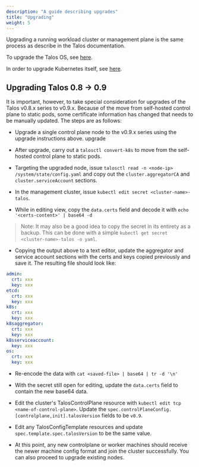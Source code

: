 ```yaml
---
description: "A guide describing upgrades"
title: "Upgrading"
weight: 5
---
```


Upgrading a running workload cluster or management plane is the same process as describe in the Talos documentation.

To upgrade the Talos OS, see [here](https://www.talos.dev/docs/v0.10/guides/upgrading-talos).

In order to upgrade Kubernetes itself, see [here](https://www.talos.dev/docs/v0.10/guides/upgrading-kubernetes/).

## Upgrading Talos 0.8 -> 0.9

It is important, however, to take special consideration for upgrades of the Talos v0.8.x series to v0.9.x.
Because of the move from self-hosted control plane to static pods, some certificate information has changed that needs to be manually updated.
The steps are as follows:

- Upgrade a single control plane node to the v0.9.x series using the upgrade instructions above.
upgrade

- After upgrade, carry out a `talosctl convert-k8s` to move from the self-hosted control plane to static pods.

- Targeting the upgraded node, issue `talosctl read -n <node-ip> /system/state/config.yaml` and copy out the `cluster.aggregatorCA` and `cluster.serviceAccount` sections.

- In the management cluster, issue `kubectl edit secret <cluster-name>-talos`.

- While in editing view, copy the `data.certs` field and decode it with `echo '<certs-content>' | base64 -d`

> Note: It may also be a good idea to copy the secret in its entirety as a backup.
> This can be done with a simple `kubectl get secret <cluster-name>-talos -o yaml`.

- Copying the output above to a text editor, update the aggregator and service account sections with the certs and keys copied previously and save it.
The resulting file should look like:

```yaml
admin:
  crt: xxx
  key: xxx
etcd:
  crt: xxx
  key: xxx
k8s:
  crt: xxx
  key: xxx
k8saggregator:
  crt: xxx
  key: xxx
k8sserviceaccount:
  key: xxx
os:
  crt: xxx
  key: xxx
```

- Re-encode the data with `cat <saved-file> | base64 | tr -d '\n'`

- With the secret still open for editing, update the `data.certs` field to contain the new base64 data.

- Edit the cluster's TalosControlPlane resource with `kubectl edit tcp <name-of-control-plane>`.
Update the `spec.controlPlaneConfig.[controlplane,init].talosVersion` fields to be `v0.9`.

- Edit any TalosConfigTemplate resources and update `spec.template.spec.talosVersion` to be the same value.

- At this point, any new controlplane or worker machines should receive the newer machine config format and join the cluster successfully.
You can also proceed to upgrade existing nodes.
